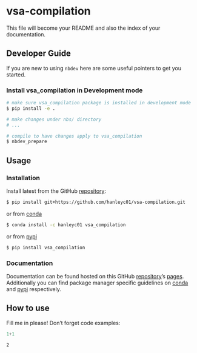 # vsa-compilation


<!-- WARNING: THIS FILE WAS AUTOGENERATED! DO NOT EDIT! -->

This file will become your README and also the index of your
documentation.

## Developer Guide

If you are new to using `nbdev` here are some useful pointers to get you
started.

### Install vsa_compilation in Development mode

``` sh
# make sure vsa_compilation package is installed in development mode
$ pip install -e .

# make changes under nbs/ directory
# ...

# compile to have changes apply to vsa_compilation
$ nbdev_prepare
```

## Usage

### Installation

Install latest from the GitHub
[repository](https://github.com/hanleyc01/vsa-compilation):

``` sh
$ pip install git+https://github.com/hanleyc01/vsa-compilation.git
```

or from [conda](https://anaconda.org/hanleyc01/vsa-compilation)

``` sh
$ conda install -c hanleyc01 vsa_compilation
```

or from [pypi](https://pypi.org/project/vsa-compilation/)

``` sh
$ pip install vsa_compilation
```

### Documentation

Documentation can be found hosted on this GitHub
[repository](https://github.com/hanleyc01/vsa-compilation)’s
[pages](https://hanleyc01.github.io/vsa-compilation/). Additionally you
can find package manager specific guidelines on
[conda](https://anaconda.org/hanleyc01/vsa-compilation) and
[pypi](https://pypi.org/project/vsa-compilation/) respectively.

## How to use

Fill me in please! Don’t forget code examples:

``` python
1+1
```

    2
